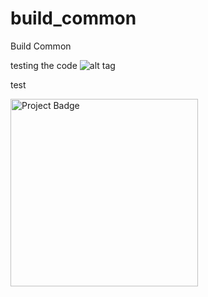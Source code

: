 # build_common
Build Common



testing the code
![alt tag](https://s3.amazonaws.com/jenkins-github-badge/build-common/master/icon?svg=true)

test

<img src="https://ci.appveyor.com/api/projects/status/32r7s2skrgm9ubva?svg=true" alt="Project Badge" width="300">